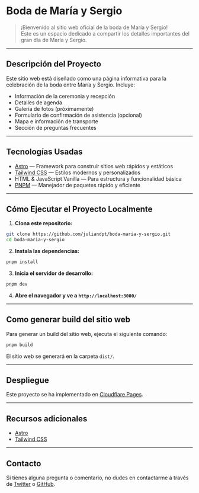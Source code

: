 # Boda de María y Sergio

> ¡Bienvenido al sitio web oficial de la boda de María y Sergio!  
Este es un espacio dedicado a compartir los detalles importantes del gran día de María y Sergio.

---

## Descripción del Proyecto

Este sitio web está diseñado como una página informativa para la celebración de la boda entre María y Sergio. Incluye:

- Información de la ceremonia y recepción
- Detalles de agenda
- Galería de fotos (próximamente)
- Formulario de confirmación de asistencia (opcional)
- Mapa e información de transporte
- Sección de preguntas frecuentes

---

## Tecnologías Usadas

- [Astro](https://astro.build/ ) — Framework para construir sitios web rápidos y estáticos
- [Tailwind CSS](https://tailwindcss.com/ ) — Estilos modernos y personalizados
- HTML & JavaScript Vanilla — Para estructura y funcionalidad básica
- [PNPM](https://pnpm.io/ ) — Manejador de paquetes rápido y eficiente

---

## Cómo Ejecutar el Proyecto Localmente

1. **Clona este repositorio:**

```bash
git clone https://github.com/juliandpt/boda-maria-y-sergio.git 
cd boda-maria-y-sergio
```

2. **Instala las dependencias:**

```bash
pnpm install
```

3. **Inicia el servidor de desarrollo:**

```bash
pnpm dev
```

4. **Abre el navegador y ve a `http://localhost:3000/`**

---

## Como generar build del sitio web

Para generar un build del sitio web, ejecuta el siguiente comando:

```bash
pnpm build
```

El sitio web se generará en la carpeta `dist/`.

---

## Despliegue

Este proyecto se ha implementado en [Cloudflare Pages](https://pages.cloudflare.com/).

---

## Recursos adicionales

- [Astro](https://astro.build/themes/docs/intro/)
- [Tailwind CSS](https://tailwindcss.com/docs/guides/astro)

---

## Contacto

Si tienes alguna pregunta o comentario, no dudes en contactarme a través de [Twitter](https://twitter.com/depabloj) o [GitHub](https://github.com/juliandpt).




